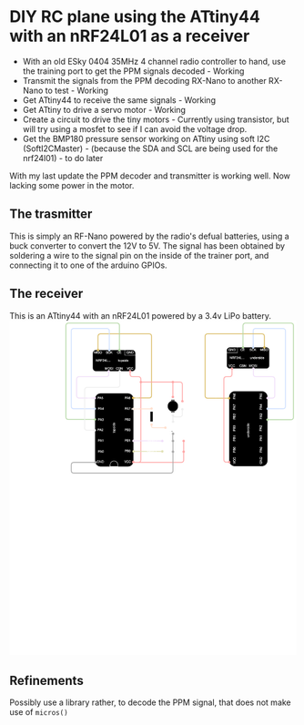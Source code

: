 # DIY RC plane using the ATtiny44 with an nRF24L01 as a receiver

* With an old ESky 0404 35MHz 4 channel radio controller to hand,  use the training port to get the PPM signals decoded - Working
* Transmit the signals from the PPM decoding RX-Nano to another RX-Nano to test - Working
* Get ATtiny44 to receive the same signals - Working
* Get ATtiny to drive a servo motor - Working
* Create a circuit to drive the tiny motors - Currently using transistor, but will try using a mosfet to see if I can avoid the voltage drop.
* Get the BMP180 pressure sensor working on ATtiny using soft I2C (SoftI2CMaster) - (because the SDA and SCL are being used for the nrf24l01) - to do later

With my last update the PPM decoder and transmitter is working well.
Now lacking some power in the motor.

## The trasmitter
This is simply an RF-Nano powered by the radio's defual batteries, using a buck converter to convert the 12V to 5V. The signal has been obtained by soldering a wire to the signal pin on the inside of the trainer port, and connecting it to one of the arduino GPIOs.

## The receiver
This is an ATtiny44 with an nRF24L01 powered by a 3.4v LiPo battery.
![circuit diagram](docs/rc-receiver.drawio.svg)


## Refinements
Possibly use a library rather, to decode the PPM signal, that does not make use of `micros()`






